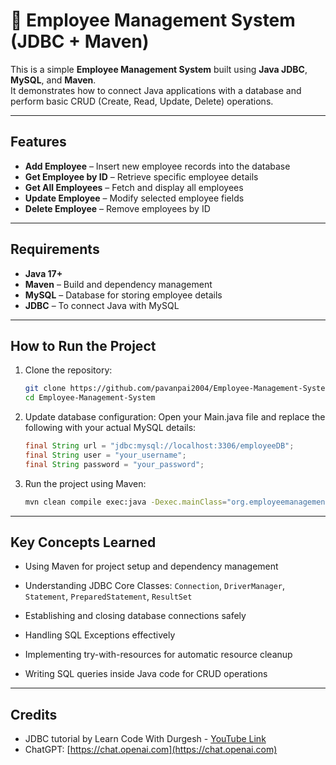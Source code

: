 # 🧾 Employee Management System (JDBC + Maven)

This is a simple **Employee Management System** built using **Java JDBC**, **MySQL**, and **Maven**.  
It demonstrates how to connect Java applications with a database and perform basic CRUD (Create, Read, Update, Delete)
operations.

---

## Features

- **Add Employee** – Insert new employee records into the database
- **Get Employee by ID** – Retrieve specific employee details
- **Get All Employees** – Fetch and display all employees
- **Update Employee** – Modify selected employee fields
- **Delete Employee** – Remove employees by ID

---

## Requirements

- **Java 17+**
- **Maven** – Build and dependency management
- **MySQL** – Database for storing employee details
- **JDBC** – To connect Java with MySQL

---

## How to Run the Project

1. Clone the repository:
   ```bash
   git clone https://github.com/pavanpai2004/Employee-Management-System.git
   cd Employee-Management-System

2. Update database configuration:
   Open your Main.java file and replace the following with your actual MySQL details:
    ```java 
    final String url = "jdbc:mysql://localhost:3306/employeeDB";
    final String user = "your_username";
    final String password = "your_password";

3. Run the project using Maven:
    ```bash
   mvn clean compile exec:java -Dexec.mainClass="org.employeemanagement.Main"

---

## Key Concepts Learned

- Using Maven for project setup and dependency management

- Understanding JDBC Core Classes:
  `Connection`, `DriverManager`, `Statement`, `PreparedStatement`, `ResultSet`

- Establishing and closing database connections safely

- Handling SQL Exceptions effectively

- Implementing try-with-resources for automatic resource cleanup

- Writing SQL queries inside Java code for CRUD operations

---

## Credits

- JDBC tutorial by Learn Code With
  Durgesh - [YouTube Link](https://www.youtube.com/watch?v=6EF8XPJp-No&list=PL0zysOflRCenjuvOwumYLG9TCsEQZrV2M&index=1)
- ChatGPT: [https://chat.openai.com](https://chat.openai.com)